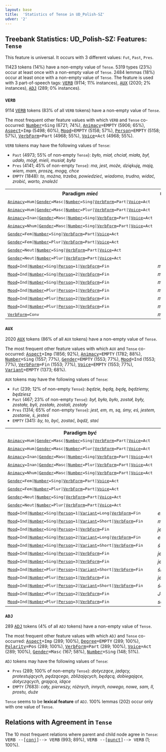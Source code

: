 ```yaml
---
layout: base
title:  'Statistics of Tense in UD_Polish-SZ'
udver: '2'
---
```


## Treebank Statistics: UD_Polish-SZ: Features: `Tense`

This feature is universal.
It occurs with 3 different values: `Fut`, `Past`, `Pres`.

11423 tokens (14%) have a non-empty value of `Tense`.
5319 types (23%) occur at least once with a non-empty value of `Tense`.
2484 lemmas (18%) occur at least once with a non-empty value of `Tense`.
The feature is used with 3 part-of-speech tags: <tt><a href="pl_sz-pos-VERB.html">VERB</a></tt> (9114; 11% instances), <tt><a href="pl_sz-pos-AUX.html">AUX</a></tt> (2020; 2% instances), <tt><a href="pl_sz-pos-ADJ.html">ADJ</a></tt> (289; 0% instances).

### `VERB`

9114 <tt><a href="pl_sz-pos-VERB.html">VERB</a></tt> tokens (83% of all `VERB` tokens) have a non-empty value of `Tense`.

The most frequent other feature values with which `VERB` and `Tense` co-occurred: <tt><a href="pl_sz-feat-Number.html">Number</a></tt><tt>=Sing</tt> (6721; 74%), <tt><a href="pl_sz-feat-Animacy.html">Animacy</a></tt><tt>=EMPTY</tt> (5906; 65%), <tt><a href="pl_sz-feat-Aspect.html">Aspect</a></tt><tt>=Imp</tt> (5498; 60%), <tt><a href="pl_sz-feat-Mood.html">Mood</a></tt><tt>=EMPTY</tt> (5158; 57%), <tt><a href="pl_sz-feat-Person.html">Person</a></tt><tt>=EMPTY</tt> (5158; 57%), <tt><a href="pl_sz-feat-VerbForm.html">VerbForm</a></tt><tt>=Part</tt> (4968; 55%), <tt><a href="pl_sz-feat-Voice.html">Voice</a></tt><tt>=Act</tt> (4968; 55%).

`VERB` tokens may have the following values of `Tense`:

* `Past` (4973; 55% of non-empty `Tense`): <em>było, miał, chciał, miała, był, udało, mógł, mieli, musiał, była</em>
* `Pres` (4141; 45% of non-empty `Tense`): <em>ma, jest, może, dziękuję, mają, wiem, mam, proszę, mogą, chce</em>
* `EMPTY` (1848): <em>to, można, trzeba, powiedzieć, wiadomo, trudno, widać, zrobić, warto, znaleźć</em>

<table>
  <tr><th>Paradigm <i>mieć</i></th><th><tt>Pres</tt></th><th><tt>Past</tt></th></tr>
  <tr><td><tt><tt><a href="pl_sz-feat-Animacy.html">Animacy</a></tt><tt>=Hum</tt>|<tt><a href="pl_sz-feat-Gender.html">Gender</a></tt><tt>=Masc</tt>|<tt><a href="pl_sz-feat-Number.html">Number</a></tt><tt>=Sing</tt>|<tt><a href="pl_sz-feat-VerbForm.html">VerbForm</a></tt><tt>=Part</tt>|<tt><a href="pl_sz-feat-Voice.html">Voice</a></tt><tt>=Act</tt></tt></td><td></td><td><em>miał</em></td></tr>
  <tr><td><tt><tt><a href="pl_sz-feat-Animacy.html">Animacy</a></tt><tt>=Hum</tt>|<tt><a href="pl_sz-feat-Gender.html">Gender</a></tt><tt>=Masc</tt>|<tt><a href="pl_sz-feat-Number.html">Number</a></tt><tt>=Plur</tt>|<tt><a href="pl_sz-feat-VerbForm.html">VerbForm</a></tt><tt>=Part</tt>|<tt><a href="pl_sz-feat-Voice.html">Voice</a></tt><tt>=Act</tt></tt></td><td></td><td><em>mieli</em></td></tr>
  <tr><td><tt><tt><a href="pl_sz-feat-Animacy.html">Animacy</a></tt><tt>=Inan</tt>|<tt><a href="pl_sz-feat-Gender.html">Gender</a></tt><tt>=Masc</tt>|<tt><a href="pl_sz-feat-Number.html">Number</a></tt><tt>=Sing</tt>|<tt><a href="pl_sz-feat-VerbForm.html">VerbForm</a></tt><tt>=Part</tt>|<tt><a href="pl_sz-feat-Voice.html">Voice</a></tt><tt>=Act</tt></tt></td><td></td><td><em>miał</em></td></tr>
  <tr><td><tt><tt><a href="pl_sz-feat-Animacy.html">Animacy</a></tt><tt>=Nhum</tt>|<tt><a href="pl_sz-feat-Gender.html">Gender</a></tt><tt>=Masc</tt>|<tt><a href="pl_sz-feat-Number.html">Number</a></tt><tt>=Sing</tt>|<tt><a href="pl_sz-feat-VerbForm.html">VerbForm</a></tt><tt>=Part</tt>|<tt><a href="pl_sz-feat-Voice.html">Voice</a></tt><tt>=Act</tt></tt></td><td></td><td><em>miał</em></td></tr>
  <tr><td><tt><tt><a href="pl_sz-feat-Gender.html">Gender</a></tt><tt>=Fem</tt>|<tt><a href="pl_sz-feat-Number.html">Number</a></tt><tt>=Sing</tt>|<tt><a href="pl_sz-feat-VerbForm.html">VerbForm</a></tt><tt>=Part</tt>|<tt><a href="pl_sz-feat-Voice.html">Voice</a></tt><tt>=Act</tt></tt></td><td></td><td><em>miała</em></td></tr>
  <tr><td><tt><tt><a href="pl_sz-feat-Gender.html">Gender</a></tt><tt>=Fem</tt>|<tt><a href="pl_sz-feat-Number.html">Number</a></tt><tt>=Plur</tt>|<tt><a href="pl_sz-feat-VerbForm.html">VerbForm</a></tt><tt>=Part</tt>|<tt><a href="pl_sz-feat-Voice.html">Voice</a></tt><tt>=Act</tt></tt></td><td></td><td><em>miały</em></td></tr>
  <tr><td><tt><tt><a href="pl_sz-feat-Gender.html">Gender</a></tt><tt>=Neut</tt>|<tt><a href="pl_sz-feat-Number.html">Number</a></tt><tt>=Sing</tt>|<tt><a href="pl_sz-feat-VerbForm.html">VerbForm</a></tt><tt>=Part</tt>|<tt><a href="pl_sz-feat-Voice.html">Voice</a></tt><tt>=Act</tt></tt></td><td></td><td><em>miało</em></td></tr>
  <tr><td><tt><tt><a href="pl_sz-feat-Gender.html">Gender</a></tt><tt>=Neut</tt>|<tt><a href="pl_sz-feat-Number.html">Number</a></tt><tt>=Plur</tt>|<tt><a href="pl_sz-feat-VerbForm.html">VerbForm</a></tt><tt>=Part</tt>|<tt><a href="pl_sz-feat-Voice.html">Voice</a></tt><tt>=Act</tt></tt></td><td></td><td><em>miały</em></td></tr>
  <tr><td><tt><tt><a href="pl_sz-feat-Mood.html">Mood</a></tt><tt>=Ind</tt>|<tt><a href="pl_sz-feat-Number.html">Number</a></tt><tt>=Sing</tt>|<tt><a href="pl_sz-feat-Person.html">Person</a></tt><tt>=1</tt>|<tt><a href="pl_sz-feat-VerbForm.html">VerbForm</a></tt><tt>=Fin</tt></tt></td><td><em>mam</em></td><td></td></tr>
  <tr><td><tt><tt><a href="pl_sz-feat-Mood.html">Mood</a></tt><tt>=Ind</tt>|<tt><a href="pl_sz-feat-Number.html">Number</a></tt><tt>=Sing</tt>|<tt><a href="pl_sz-feat-Person.html">Person</a></tt><tt>=2</tt>|<tt><a href="pl_sz-feat-VerbForm.html">VerbForm</a></tt><tt>=Fin</tt></tt></td><td><em>masz</em></td><td></td></tr>
  <tr><td><tt><tt><a href="pl_sz-feat-Mood.html">Mood</a></tt><tt>=Ind</tt>|<tt><a href="pl_sz-feat-Number.html">Number</a></tt><tt>=Sing</tt>|<tt><a href="pl_sz-feat-Person.html">Person</a></tt><tt>=3</tt>|<tt><a href="pl_sz-feat-VerbForm.html">VerbForm</a></tt><tt>=Fin</tt></tt></td><td><em>ma</em></td><td></td></tr>
  <tr><td><tt><tt><a href="pl_sz-feat-Mood.html">Mood</a></tt><tt>=Ind</tt>|<tt><a href="pl_sz-feat-Number.html">Number</a></tt><tt>=Plur</tt>|<tt><a href="pl_sz-feat-Person.html">Person</a></tt><tt>=1</tt>|<tt><a href="pl_sz-feat-VerbForm.html">VerbForm</a></tt><tt>=Fin</tt></tt></td><td><em>mamy</em></td><td></td></tr>
  <tr><td><tt><tt><a href="pl_sz-feat-Mood.html">Mood</a></tt><tt>=Ind</tt>|<tt><a href="pl_sz-feat-Number.html">Number</a></tt><tt>=Plur</tt>|<tt><a href="pl_sz-feat-Person.html">Person</a></tt><tt>=2</tt>|<tt><a href="pl_sz-feat-VerbForm.html">VerbForm</a></tt><tt>=Fin</tt></tt></td><td><em>macie</em></td><td></td></tr>
  <tr><td><tt><tt><a href="pl_sz-feat-Mood.html">Mood</a></tt><tt>=Ind</tt>|<tt><a href="pl_sz-feat-Number.html">Number</a></tt><tt>=Plur</tt>|<tt><a href="pl_sz-feat-Person.html">Person</a></tt><tt>=3</tt>|<tt><a href="pl_sz-feat-VerbForm.html">VerbForm</a></tt><tt>=Fin</tt></tt></td><td><em>mają</em></td><td></td></tr>
  <tr><td><tt><tt><a href="pl_sz-feat-VerbForm.html">VerbForm</a></tt><tt>=Conv</tt></tt></td><td><em>mając</em></td><td></td></tr>
</table>

### `AUX`

2020 <tt><a href="pl_sz-pos-AUX.html">AUX</a></tt> tokens (86% of all `AUX` tokens) have a non-empty value of `Tense`.

The most frequent other feature values with which `AUX` and `Tense` co-occurred: <tt><a href="pl_sz-feat-Aspect.html">Aspect</a></tt><tt>=Imp</tt> (1856; 92%), <tt><a href="pl_sz-feat-Animacy.html">Animacy</a></tt><tt>=EMPTY</tt> (1782; 88%), <tt><a href="pl_sz-feat-Number.html">Number</a></tt><tt>=Sing</tt> (1557; 77%), <tt><a href="pl_sz-feat-Gender.html">Gender</a></tt><tt>=EMPTY</tt> (1553; 77%), <tt><a href="pl_sz-feat-Mood.html">Mood</a></tt><tt>=Ind</tt> (1553; 77%), <tt><a href="pl_sz-feat-VerbForm.html">VerbForm</a></tt><tt>=Fin</tt> (1553; 77%), <tt><a href="pl_sz-feat-Voice.html">Voice</a></tt><tt>=EMPTY</tt> (1553; 77%), <tt><a href="pl_sz-feat-Variant.html">Variant</a></tt><tt>=EMPTY</tt> (1373; 68%).

`AUX` tokens may have the following values of `Tense`:

* `Fut` (239; 12% of non-empty `Tense`): <em>będzie, będą, będę, będziemy, będziesz</em>
* `Past` (467; 23% of non-empty `Tense`): <em>był, była, było, został, były, została, byli, zostało, zostali, zostały</em>
* `Pres` (1314; 65% of non-empty `Tense`): <em>jest, em, m, są, śmy, eś, jestem, zostanie, ś, jesteś</em>
* `EMPTY` (341): <em>by, to, być, zostać, bądź, stać</em>

<table>
  <tr><th>Paradigm <i>być</i></th><th><tt>Pres</tt></th><th><tt>Fut</tt></th><th><tt>Past</tt></th></tr>
  <tr><td><tt><tt><a href="pl_sz-feat-Animacy.html">Animacy</a></tt><tt>=Hum</tt>|<tt><a href="pl_sz-feat-Gender.html">Gender</a></tt><tt>=Masc</tt>|<tt><a href="pl_sz-feat-Number.html">Number</a></tt><tt>=Sing</tt>|<tt><a href="pl_sz-feat-VerbForm.html">VerbForm</a></tt><tt>=Part</tt>|<tt><a href="pl_sz-feat-Voice.html">Voice</a></tt><tt>=Act</tt></tt></td><td></td><td></td><td><em>był</em></td></tr>
  <tr><td><tt><tt><a href="pl_sz-feat-Animacy.html">Animacy</a></tt><tt>=Hum</tt>|<tt><a href="pl_sz-feat-Gender.html">Gender</a></tt><tt>=Masc</tt>|<tt><a href="pl_sz-feat-Number.html">Number</a></tt><tt>=Plur</tt>|<tt><a href="pl_sz-feat-VerbForm.html">VerbForm</a></tt><tt>=Part</tt>|<tt><a href="pl_sz-feat-Voice.html">Voice</a></tt><tt>=Act</tt></tt></td><td></td><td></td><td><em>byli</em></td></tr>
  <tr><td><tt><tt><a href="pl_sz-feat-Animacy.html">Animacy</a></tt><tt>=Inan</tt>|<tt><a href="pl_sz-feat-Gender.html">Gender</a></tt><tt>=Masc</tt>|<tt><a href="pl_sz-feat-Number.html">Number</a></tt><tt>=Sing</tt>|<tt><a href="pl_sz-feat-VerbForm.html">VerbForm</a></tt><tt>=Part</tt>|<tt><a href="pl_sz-feat-Voice.html">Voice</a></tt><tt>=Act</tt></tt></td><td></td><td></td><td><em>był</em></td></tr>
  <tr><td><tt><tt><a href="pl_sz-feat-Animacy.html">Animacy</a></tt><tt>=Inan</tt>|<tt><a href="pl_sz-feat-Gender.html">Gender</a></tt><tt>=Masc</tt>|<tt><a href="pl_sz-feat-Number.html">Number</a></tt><tt>=Plur</tt>|<tt><a href="pl_sz-feat-VerbForm.html">VerbForm</a></tt><tt>=Part</tt>|<tt><a href="pl_sz-feat-Voice.html">Voice</a></tt><tt>=Act</tt></tt></td><td></td><td></td><td><em>były</em></td></tr>
  <tr><td><tt><tt><a href="pl_sz-feat-Animacy.html">Animacy</a></tt><tt>=Nhum</tt>|<tt><a href="pl_sz-feat-Gender.html">Gender</a></tt><tt>=Masc</tt>|<tt><a href="pl_sz-feat-Number.html">Number</a></tt><tt>=Sing</tt>|<tt><a href="pl_sz-feat-VerbForm.html">VerbForm</a></tt><tt>=Part</tt>|<tt><a href="pl_sz-feat-Voice.html">Voice</a></tt><tt>=Act</tt></tt></td><td></td><td></td><td><em>był</em></td></tr>
  <tr><td><tt><tt><a href="pl_sz-feat-Gender.html">Gender</a></tt><tt>=Fem</tt>|<tt><a href="pl_sz-feat-Number.html">Number</a></tt><tt>=Sing</tt>|<tt><a href="pl_sz-feat-VerbForm.html">VerbForm</a></tt><tt>=Part</tt>|<tt><a href="pl_sz-feat-Voice.html">Voice</a></tt><tt>=Act</tt></tt></td><td></td><td></td><td><em>była</em></td></tr>
  <tr><td><tt><tt><a href="pl_sz-feat-Gender.html">Gender</a></tt><tt>=Fem</tt>|<tt><a href="pl_sz-feat-Number.html">Number</a></tt><tt>=Plur</tt>|<tt><a href="pl_sz-feat-VerbForm.html">VerbForm</a></tt><tt>=Part</tt>|<tt><a href="pl_sz-feat-Voice.html">Voice</a></tt><tt>=Act</tt></tt></td><td></td><td></td><td><em>były</em></td></tr>
  <tr><td><tt><tt><a href="pl_sz-feat-Gender.html">Gender</a></tt><tt>=Neut</tt>|<tt><a href="pl_sz-feat-Number.html">Number</a></tt><tt>=Sing</tt>|<tt><a href="pl_sz-feat-VerbForm.html">VerbForm</a></tt><tt>=Part</tt>|<tt><a href="pl_sz-feat-Voice.html">Voice</a></tt><tt>=Act</tt></tt></td><td></td><td></td><td><em>było</em></td></tr>
  <tr><td><tt><tt><a href="pl_sz-feat-Gender.html">Gender</a></tt><tt>=Neut</tt>|<tt><a href="pl_sz-feat-Number.html">Number</a></tt><tt>=Plur</tt>|<tt><a href="pl_sz-feat-VerbForm.html">VerbForm</a></tt><tt>=Part</tt>|<tt><a href="pl_sz-feat-Voice.html">Voice</a></tt><tt>=Act</tt></tt></td><td></td><td></td><td><em>były</em></td></tr>
  <tr><td><tt><tt><a href="pl_sz-feat-Mood.html">Mood</a></tt><tt>=Ind</tt>|<tt><a href="pl_sz-feat-Number.html">Number</a></tt><tt>=Sing</tt>|<tt><a href="pl_sz-feat-Person.html">Person</a></tt><tt>=1</tt>|<tt><a href="pl_sz-feat-Variant.html">Variant</a></tt><tt>=Long</tt>|<tt><a href="pl_sz-feat-VerbForm.html">VerbForm</a></tt><tt>=Fin</tt></tt></td><td><em>em</em></td><td></td><td></td></tr>
  <tr><td><tt><tt><a href="pl_sz-feat-Mood.html">Mood</a></tt><tt>=Ind</tt>|<tt><a href="pl_sz-feat-Number.html">Number</a></tt><tt>=Sing</tt>|<tt><a href="pl_sz-feat-Person.html">Person</a></tt><tt>=1</tt>|<tt><a href="pl_sz-feat-Variant.html">Variant</a></tt><tt>=Short</tt>|<tt><a href="pl_sz-feat-VerbForm.html">VerbForm</a></tt><tt>=Fin</tt></tt></td><td><em>m</em></td><td></td><td></td></tr>
  <tr><td><tt><tt><a href="pl_sz-feat-Mood.html">Mood</a></tt><tt>=Ind</tt>|<tt><a href="pl_sz-feat-Number.html">Number</a></tt><tt>=Sing</tt>|<tt><a href="pl_sz-feat-Person.html">Person</a></tt><tt>=1</tt>|<tt><a href="pl_sz-feat-VerbForm.html">VerbForm</a></tt><tt>=Fin</tt></tt></td><td><em>jestem</em></td><td><em>będę</em></td><td></td></tr>
  <tr><td><tt><tt><a href="pl_sz-feat-Mood.html">Mood</a></tt><tt>=Ind</tt>|<tt><a href="pl_sz-feat-Number.html">Number</a></tt><tt>=Sing</tt>|<tt><a href="pl_sz-feat-Person.html">Person</a></tt><tt>=2</tt>|<tt><a href="pl_sz-feat-Variant.html">Variant</a></tt><tt>=Long</tt>|<tt><a href="pl_sz-feat-VerbForm.html">VerbForm</a></tt><tt>=Fin</tt></tt></td><td><em>eś</em></td><td></td><td></td></tr>
  <tr><td><tt><tt><a href="pl_sz-feat-Mood.html">Mood</a></tt><tt>=Ind</tt>|<tt><a href="pl_sz-feat-Number.html">Number</a></tt><tt>=Sing</tt>|<tt><a href="pl_sz-feat-Person.html">Person</a></tt><tt>=2</tt>|<tt><a href="pl_sz-feat-Variant.html">Variant</a></tt><tt>=Short</tt>|<tt><a href="pl_sz-feat-VerbForm.html">VerbForm</a></tt><tt>=Fin</tt></tt></td><td><em>ś</em></td><td></td><td></td></tr>
  <tr><td><tt><tt><a href="pl_sz-feat-Mood.html">Mood</a></tt><tt>=Ind</tt>|<tt><a href="pl_sz-feat-Number.html">Number</a></tt><tt>=Sing</tt>|<tt><a href="pl_sz-feat-Person.html">Person</a></tt><tt>=2</tt>|<tt><a href="pl_sz-feat-VerbForm.html">VerbForm</a></tt><tt>=Fin</tt></tt></td><td><em>jesteś</em></td><td><em>będziesz</em></td><td></td></tr>
  <tr><td><tt><tt><a href="pl_sz-feat-Mood.html">Mood</a></tt><tt>=Ind</tt>|<tt><a href="pl_sz-feat-Number.html">Number</a></tt><tt>=Sing</tt>|<tt><a href="pl_sz-feat-Person.html">Person</a></tt><tt>=3</tt>|<tt><a href="pl_sz-feat-VerbForm.html">VerbForm</a></tt><tt>=Fin</tt></tt></td><td><em>jest</em></td><td><em>będzie</em></td><td></td></tr>
  <tr><td><tt><tt><a href="pl_sz-feat-Mood.html">Mood</a></tt><tt>=Ind</tt>|<tt><a href="pl_sz-feat-Number.html">Number</a></tt><tt>=Plur</tt>|<tt><a href="pl_sz-feat-Person.html">Person</a></tt><tt>=1</tt>|<tt><a href="pl_sz-feat-Variant.html">Variant</a></tt><tt>=Short</tt>|<tt><a href="pl_sz-feat-VerbForm.html">VerbForm</a></tt><tt>=Fin</tt></tt></td><td><em>śmy</em></td><td></td><td></td></tr>
  <tr><td><tt><tt><a href="pl_sz-feat-Mood.html">Mood</a></tt><tt>=Ind</tt>|<tt><a href="pl_sz-feat-Number.html">Number</a></tt><tt>=Plur</tt>|<tt><a href="pl_sz-feat-Person.html">Person</a></tt><tt>=1</tt>|<tt><a href="pl_sz-feat-VerbForm.html">VerbForm</a></tt><tt>=Fin</tt></tt></td><td><em>jesteśmy</em></td><td><em>będziemy</em></td><td></td></tr>
  <tr><td><tt><tt><a href="pl_sz-feat-Mood.html">Mood</a></tt><tt>=Ind</tt>|<tt><a href="pl_sz-feat-Number.html">Number</a></tt><tt>=Plur</tt>|<tt><a href="pl_sz-feat-Person.html">Person</a></tt><tt>=2</tt>|<tt><a href="pl_sz-feat-Variant.html">Variant</a></tt><tt>=Short</tt>|<tt><a href="pl_sz-feat-VerbForm.html">VerbForm</a></tt><tt>=Fin</tt></tt></td><td><em>ście</em></td><td></td><td></td></tr>
  <tr><td><tt><tt><a href="pl_sz-feat-Mood.html">Mood</a></tt><tt>=Ind</tt>|<tt><a href="pl_sz-feat-Number.html">Number</a></tt><tt>=Plur</tt>|<tt><a href="pl_sz-feat-Person.html">Person</a></tt><tt>=2</tt>|<tt><a href="pl_sz-feat-VerbForm.html">VerbForm</a></tt><tt>=Fin</tt></tt></td><td><em>Jesteście</em></td><td></td><td></td></tr>
  <tr><td><tt><tt><a href="pl_sz-feat-Mood.html">Mood</a></tt><tt>=Ind</tt>|<tt><a href="pl_sz-feat-Number.html">Number</a></tt><tt>=Plur</tt>|<tt><a href="pl_sz-feat-Person.html">Person</a></tt><tt>=3</tt>|<tt><a href="pl_sz-feat-VerbForm.html">VerbForm</a></tt><tt>=Fin</tt></tt></td><td><em>są</em></td><td><em>będą</em></td><td></td></tr>
</table>

### `ADJ`

289 <tt><a href="pl_sz-pos-ADJ.html">ADJ</a></tt> tokens (4% of all `ADJ` tokens) have a non-empty value of `Tense`.

The most frequent other feature values with which `ADJ` and `Tense` co-occurred: <tt><a href="pl_sz-feat-Aspect.html">Aspect</a></tt><tt>=Imp</tt> (289; 100%), <tt><a href="pl_sz-feat-Degree.html">Degree</a></tt><tt>=EMPTY</tt> (289; 100%), <tt><a href="pl_sz-feat-Polarity.html">Polarity</a></tt><tt>=Pos</tt> (289; 100%), <tt><a href="pl_sz-feat-VerbForm.html">VerbForm</a></tt><tt>=Part</tt> (289; 100%), <tt><a href="pl_sz-feat-Voice.html">Voice</a></tt><tt>=Act</tt> (289; 100%), <tt><a href="pl_sz-feat-Gender.html">Gender</a></tt><tt>=Masc</tt> (167; 58%), <tt><a href="pl_sz-feat-Number.html">Number</a></tt><tt>=Sing</tt> (148; 51%).

`ADJ` tokens may have the following values of `Tense`:

* `Pres` (289; 100% of non-empty `Tense`): <em>dotyczące, jadący, protestujących, pędzącego, zbliżających, będącą, dobiegające, dotyczących, grająca, idące</em>
* `EMPTY` (7683): <em>cały, pierwszy, różnych, innych, nowego, nowe, sam, II, prostu, duże</em>

`Tense` seems to be **lexical feature** of `ADJ`. 100% lemmas (202) occur only with one value of `Tense`.

## Relations with Agreement in `Tense`

The 10 most frequent relations where parent and child node agree in `Tense`:
<tt>VERB --[<tt><a href="pl_sz-dep-conj.html">conj</a></tt>]--> VERB</tt> (993; 89%),
<tt>VERB --[<tt><a href="pl_sz-dep-punct.html">punct</a></tt>]--> VERB</tt> (1; 100%).

